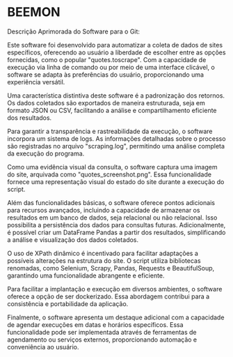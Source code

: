 # BEEMON
Descrição Aprimorada do Software para o Git:

Este software foi desenvolvido para automatizar a coleta de dados de sites específicos, oferecendo ao usuário a liberdade de escolher entre as opções fornecidas, como o popular "quotes.toscrape". Com a capacidade de execução via linha de comando ou por meio de uma interface clicável, o software se adapta às preferências do usuário, proporcionando uma experiência versátil.

Uma característica distintiva deste software é a padronização dos retornos. Os dados coletados são exportados de maneira estruturada, seja em formato JSON ou CSV, facilitando a análise e compartilhamento eficiente dos resultados.

Para garantir a transparência e rastreabilidade da execução, o software incorpora um sistema de logs. As informações detalhadas sobre o processo são registradas no arquivo "scraping.log", permitindo uma análise completa da execução do programa.

Como uma evidência visual da consulta, o software captura uma imagem do site, arquivada como "quotes_screenshot.png". Essa funcionalidade fornece uma representação visual do estado do site durante a execução do script.

Além das funcionalidades básicas, o software oferece pontos adicionais para recursos avançados, incluindo a capacidade de armazenar os resultados em um banco de dados, seja relacional ou não relacional. Isso possibilita a persistência dos dados para consultas futuras. Adicionalmente, é possível criar um DataFrame Pandas a partir dos resultados, simplificando a análise e visualização dos dados coletados.

O uso de XPath dinâmico é incentivado para facilitar adaptações a possíveis alterações na estrutura do site. O script utiliza bibliotecas renomadas, como Selenium, Scrapy, Pandas, Requests e BeautifulSoup, garantindo uma funcionalidade abrangente e eficiente.

Para facilitar a implantação e execução em diversos ambientes, o software oferece a opção de ser dockerizado. Essa abordagem contribui para a consistência e portabilidade da aplicação.

Finalmente, o software apresenta um destaque adicional com a capacidade de agendar execuções em datas e horários específicos. Essa funcionalidade pode ser implementada através de ferramentas de agendamento ou serviços externos, proporcionando automação e conveniência ao usuário.
